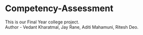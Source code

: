 # Competency-Assessment
This is our Final Year college project.
<br>
Author - Vedant Kharatmal, Jay Rane, Aditi Mahamuni, Ritesh Deo.
